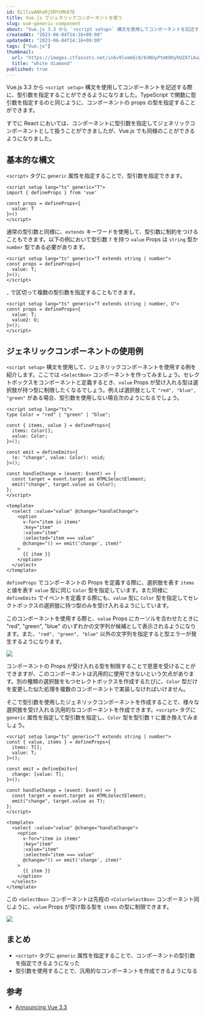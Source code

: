 ```yaml
---
id: ELllcwANhaRjSRYxMk07E
title: Vue.js でジェネリックコンポーネントを使う
slug: vue-generic-component
about: "Vue.js 3.3 から `<script setup>` 構文を使用してコンポーネントを記述する際に、型引数を指定することができるようになりました。TypeScript で関数に型引数を指定するのと同じように、コンポーネントの props の型を指定することができます。"
createdAt: "2023-06-04T14:16+09:00"
updatedAt: "2023-06-04T14:16+09:00"
tags: ["Vue.js"]
thumbnail:
  url: "https://images.ctfassets.net/in6v9lxmm5c8/6VNUyPtmK0OyhUZ47iAu2R/e6e54f19bf6f82a50199f8e8434a8c22/___Pngtree___shine_jewelry_white_diamond_5318738.png"
  title: "white diamond"
published: true
---
```


Vue.js 3.3 から `<script setup>` 構文を使用してコンポーネントを記述する際に、型引数を指定することができるようになりました。TypeScript で関数に型引数を指定するのと同じように、コンポーネントの props の型を指定することができます。

すでに React においては、コンポーネントに型引数を指定してジェネリックコンポーネントとして扱うことができましたが、Vue.js でも同様のことができるようになりました。

## 基本的な構文

`<script>` タグに `generic` 属性を指定することで、型引数を指定できます。

```vue:components/MyComponent.vue
<script setup lang="ts" generic="T">
import { defineProps } from 'vue'

const props = defineProps<{
  value: T
}>()
</script>
```

通常の型引数と同様に、`extends` キーワードを使用して、型引数に制約をつけることもできます。以下の例において型引数 `T` を持つ `value` Props は `string` 型か `number` 型である必要があります。

```vue:components/MyComponent.vue
<script setup lang="ts" generic="T extends string | number">
const props = defineProps<{
  value: T;
}>();
</script>
```

`,` で区切って複数の型引数を指定することもできます。

```vue:components/MyComponent.vue
<script setup lang="ts" generic="T extends string | number, U">
const props = defineProps<{
  value: T;
  value2: U;
}>();
</script>
```

## ジェネリックコンポーネントの使用例

`<script setup>` 構文を使用して、ジェネリックコンポーネントを使用する例を紹介します。ここでは `<SelectBox>` コンポーネントを作ってみましょう。セレクトボックスをコンポーネントと定義するとき、`value` Props が受け入れる型は選択肢が持つ型に制限したくなるでしょう。例えば選択肢として `"red", "blue", "green"` がある場合、型引数を使用しない場合次のようになるでしょう。

```vue:components/ColroSelectBox.vue
<script setup lang="ts">
type Color = "red" | "green" | "blue";

const { items, value } = defineProps<{
  items: Color[];
  value: Color;
}>();

const emit = defineEmits<{
  (e: "change", value: Color): void;
}>();

const handleChange = (event: Event) => {
  const target = event.target as HTMLSelectElement;
  emit("change", target.value as Color);
};
</script>

<template>
  <select :value="value" @change="handleChange">
    <option
      v-for="item in items"
      :key="item"
      :value="item"
      :selected="item === value"
      @change="() => emit('change', item)"
    >
      {{ item }}
    </option>
  </select>
</template>
```

`defineProps` でコンポーネントの Props を定義する際に、選択肢を表す `items` と値を表す `value` 型に同じ `Color` 型を指定しています。また同様に `defineEmits` でイベントを定義する際にも、`value` 型に `Color` 型を指定してセレクトボックスの選択肢に持つ型のみを受け入れるようにしています。

このコンポーネントを使用する際と、`value` Props にカーソルを合わせたときに "red", "green", "blue" のいずれかの文字列が候補として表示されるようになります。また、`"red", "green", "blue"` 以外の文字列を指定すると型エラーが発生するようになります。

![](https://images.ctfassets.net/in6v9lxmm5c8/6NyAQ6R2yI7zh5cLxBUZml/caa32cc363088d831e2669b283e9c061/____________________________2023-06-04_14.44.03.png)

コンポーネントの Props が受け入れる型を制限することで恩恵を受けることができますが、このコンポーネントは汎用的に使用できないという欠点があります。別の種類の選択肢をもつセレクトボックスを作成するたびに、`Color` 型だけを変更した似た処理を複数のコンポーネントで実装しなければいけません。

そこで型引数を使用したジェネリックコンポーネントを作成することで、様々な選択肢を受け入れる汎用的なコンポーネントを作成できます。`<script>` タグに `generic` 属性を指定して型引数を指定し、`Color` 型を型引数 `T` に置き換えてみましょう。

```vue:components/SelectBox.vue
<script setup lang="ts" generic="T extends string | number">
const { value, items } = defineProps<{
  items: T[];
  value: T;
}>();

const emit = defineEmits<{
  change: [value: T];
}>();

const handleChange = (event: Event) => {
  const target = event.target as HTMLSelectElement;
  emit("change", target.value as T);
};
</script>

<template>
  <select :value="value" @change="handleChange">
    <option
      v-for="item in items"
      :key="item"
      :value="item"
      :selected="item === value"
      @change="() => emit('change', item)"
    >
      {{ item }}
    </option>
  </select>
</template>
```

この `<SelectBox>` コンポーネントは先程の `<ColorSelectBox>` コンポーネント同じように、`value` Props が受け取る型を `items` の型に制限できます。

![](https://images.ctfassets.net/in6v9lxmm5c8/4gzcvgBMlvQuzTr5SYkwpL/fdcc1401e5a9b59afc2090370da7a4d9/____________________________2023-06-04_14.54.17.png)

## まとめ

- `<script>` タグに `generic` 属性を指定することで、コンポーネントの型引数を指定できるようになった
- 型引数を使用することで、汎用的なコンポーネントを作成できるようになる

## 参考

- [Announcing Vue 3.3](https://blog.vuejs.org/posts/vue-3-3)